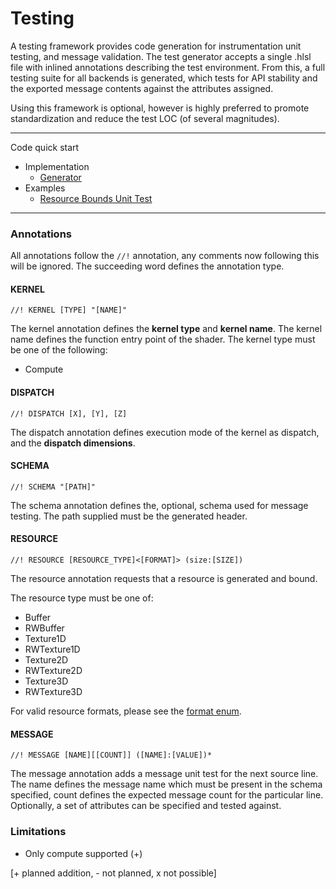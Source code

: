 # Testing

A testing framework provides code generation for instrumentation unit testing, and message validation. The test generator accepts a single
.hlsl file with inlined annotations describing the test environment. From this, a full testing suite for all backends is generated, which tests for API stability
and the exported message contents against the attributes assigned.

Using this framework is optional, however is highly preferred to promote standardization and reduce the test LOC (of several magnitudes). 

---

Code quick start
- Implementation
  - [Generator](../../Source/Test/Device/Generator) </br>
- Examples
  - [Resource Bounds Unit Test](../../Source/Features/ResourceBounds/Backend/Tests/Data/ResourceBoundsSimpleTest.hlsl)

---

### Annotations

All annotations follow the `//!` annotation, any comments now following this will be ignored. The succeeding word defines the annotation type.

#### KERNEL

`//! KERNEL [TYPE] "[NAME]"`

The kernel annotation defines the **kernel type** and **kernel name**. The kernel name defines the function entry point of the shader. The kernel type must be one of the following:
- Compute

#### DISPATCH

`//! DISPATCH [X], [Y], [Z]`

The dispatch annotation defines execution mode of the kernel as dispatch, and the **dispatch dimensions**.

#### SCHEMA

`//! SCHEMA "[PATH]"`

The schema annotation defines the, optional, schema used for message testing. The path supplied must be the generated header.

#### RESOURCE

`//! RESOURCE [RESOURCE_TYPE]<[FORMAT]> (size:[SIZE])`

The resource annotation requests that a resource is generated and bound.

The resource type must be one of:
- Buffer
- RWBuffer
- Texture1D
- RWTexture1D
- Texture2D
- RWTexture2D
- Texture3D
- RWTexture3D

For valid resource formats, please see the [format enum](../../Source/Libraries/Backend/Include/Backend/IL/Format.h).

#### MESSAGE

`//! MESSAGE [NAME][[COUNT]] ([NAME]:[VALUE])*`

The message annotation adds a message unit test for the next source line. The name defines the message name which must be present in the schema specified, count defines the expected message count for the particular line.
Optionally, a set of attributes can be specified and tested against.

### Limitations

- Only compute supported (+)

[+ planned addition, - not planned, x not possible]
